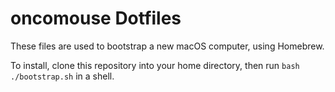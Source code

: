 # oncomouse Dotfiles

These files are used to bootstrap a new macOS computer, using Homebrew.

To install, clone this repository into your home directory, then run `bash ./bootstrap.sh` in a shell.